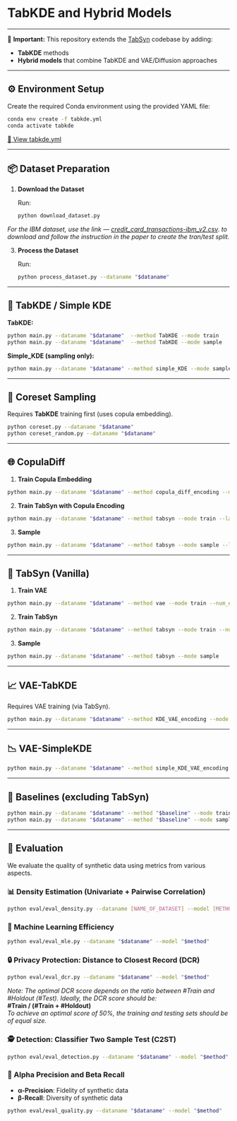 # TabKDE and Hybrid Models

---

🚨 **Important:**  This repository extends the [TabSyn](https://github.com/amazon-science/tabsyn) codebase by adding:

- **TabKDE** methods
- **Hybrid models** that combine TabKDE and VAE/Diffusion approaches

---



## ⚙️ Environment Setup

Create the required Conda environment using the provided YAML file:

```bash
conda env create -f tabkde.yml
conda activate tabkde
```

[📄 View tabkde.yml](./tabkde.yml)

---


## 📦 Dataset Preparation

1. **Download the Dataset**

   Run:
   ```bash
   python download_dataset.py 
   ```
*For the IBM dataset, use the link — [credit_card_transactions-ibm_v2.csv](https://www.kaggle.com/code/yichenzhang1226/ibm-credit-card-fraud-detection-eda-random-forest/input?select=credit_card_transactions-ibm_v2.csv). to download and follow the instruction in the paper to create the tran/test split.*


3. **Process the Dataset**

   Run:
   ```bash
   python process_dataset.py --dataname "$dataname"
   ```

---

## 🧱 TabKDE / Simple KDE

**TabKDE:**
```bash
python main.py --dataname "$dataname"  --method TabKDE --mode train
python main.py --dataname "$dataname"  --method TabKDE --mode sample
```

**Simple_KDE (sampling only):**
```bash
python main.py --dataname "$dataname" --method simple_KDE --mode sample
```

---

## 🎯 Coreset Sampling

Requires **TabKDE** training first (uses copula embedding).

```bash
python coreset.py --dataname "$dataname"
python coreset_random.py --dataname "$dataname"
```

---

## 🌐 CopulaDiff

1. **Train Copula Embedding**
```bash
python main.py --dataname "$dataname" --method copula_diff_encoding --mode train
```

2. **Train TabSyn with Copula Encoding**
```bash
python main.py --dataname "$dataname" --method tabsyn --mode train --latent_encoding copula_diff_encoding --num_epochs "$n_epochs"
```

3. **Sample**
```bash
python main.py --dataname "$dataname" --method tabsyn --mode sample --latent_encoding copula_diff_encoding
```

---

## 🔄 TabSyn (Vanilla)

1. **Train VAE**
```bash
python main.py --dataname "$dataname" --method vae --mode train --num_epochs "$n_epochs"
```

2. **Train TabSyn**
```bash
python main.py --dataname "$dataname" --method tabsyn --mode train --num_epochs "$n_epochs"
```

3. **Sample**
```bash
python main.py --dataname "$dataname" --method tabsyn --mode sample
```

---

## 📈 VAE-TabKDE

Requires VAE training (via TabSyn).

```bash
python main.py --dataname "$dataname" --method KDE_VAE_encoding --mode sample
```

---

## 📉 VAE-SimpleKDE

```bash
python main.py --dataname "$dataname" --method simple_KDE_VAE_encoding --mode sample
```

---

## 🔬 Baselines (excluding TabSyn)

```bash
python main.py --dataname "$dataname" --method "$baseline" --mode train
python main.py --dataname "$dataname" --method "$baseline" --mode sample
```
---

## 🧪 Evaluation

We evaluate the quality of synthetic data using metrics from various aspects.

### 📊 Density Estimation (Univariate + Pairwise Correlation)

```bash
python eval/eval_density.py --dataname [NAME_OF_DATASET] --model [METHOD_NAME] --path [PATH_TO_SYNTHETIC_DATA]
```

### 🤖 Machine Learning Efficiency

```bash
python eval/eval_mle.py --dataname "$dataname" --model "$method"
```

### 🔒 Privacy Protection: Distance to Closest Record (DCR)

```bash
python eval/eval_dcr.py --dataname "$dataname" --model "$method"
```

*Note: The optimal DCR score depends on the ratio between #Train and #Holdout (#Test). Ideally, the DCR score should be:*  
**#Train / (#Train + #Holdout)**  
*To achieve an optimal score of 50%, the training and testing sets should be of equal size.*

### 🕵️ Detection: Classifier Two Sample Test (C2ST)

```bash
python eval/eval_detection.py --dataname "$dataname" --model "$method"
```

### 🧮  Alpha Precision and Beta Recall

- **α-Precision**: Fidelity of synthetic data  
- **β-Recall**: Diversity of synthetic data

```bash
python eval/eval_quality.py --dataname "$dataname" --model "$method"
```
